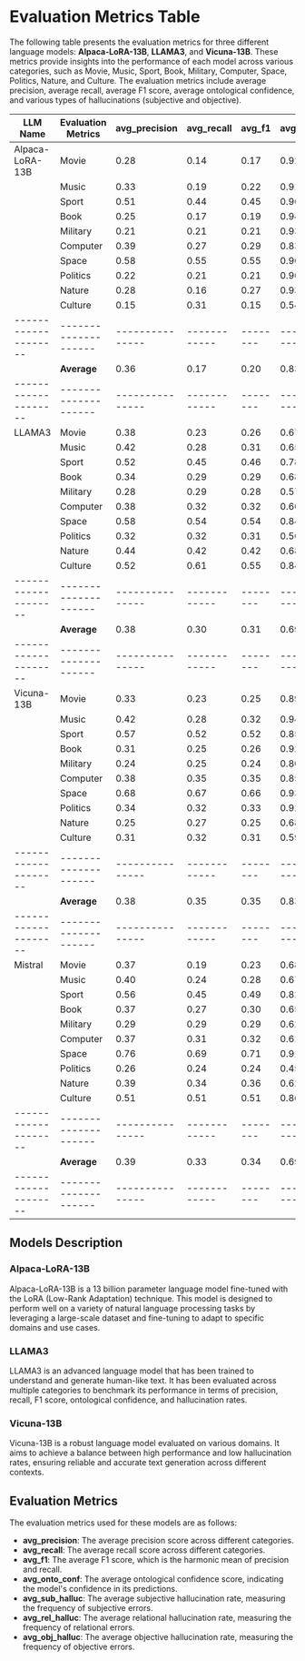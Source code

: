 # Evaluation Metrics Table

The following table presents the evaluation metrics for three different language models: **Alpaca-LoRA-13B**, **LLAMA3**, and **Vicuna-13B**. These metrics provide insights into the performance of each model across various categories, such as Movie, Music, Sport, Book, Military, Computer, Space, Politics, Nature, and Culture. The evaluation metrics include average precision, average recall, average F1 score, average ontological confidence, and various types of hallucinations (subjective and objective).


| LLM Name           | Evaluation Metrics | avg_precision | avg_recall | avg_f1 | avg_onto_conf | avg_sub_halluc | avg_rel_halluc | avg_obj_halluc |
|--------------------|--------------------|---------------|------------|--------|---------------|----------------|----------------|----------------|
| Alpaca-LoRA-13B    | Movie              | 0.28          | 0.14       | 0.17   | 0.92          | 0.25           | 0.08           | 0.24           |
|                    | Music              | 0.33          | 0.19       | 0.22   | 0.91          | 0.18           | 0.09           | 0.24           |
|                    | Sport              | 0.51          | 0.44       | 0.45   | 0.96          | 0.18           | 0.04           | 0.11           |
|                    | Book               | 0.25          | 0.17       | 0.19   | 0.94          | 0.17           | 0.06           | 0.19           |
|                    | Military           | 0.21          | 0.21       | 0.21   | 0.93          | 0.21           | 0.07           | 0.26           |
|                    | Computer           | 0.39          | 0.27       | 0.29   | 0.83          | 0.17           | 0.17           | 0.13           |
|                    | Space              | 0.58          | 0.55       | 0.55   | 0.90          | 0.14           | 0.10           | 0.10           |
|                    | Politics           | 0.22          | 0.21       | 0.21   | 0.90          | 0.19           | 0.10           | 0.15           |
|                    | Nature             | 0.28          | 0.16       | 0.27   | 0.93          | 0.22           | 0.07           | 0.20           |
|                    | Culture            | 0.15          | 0.31       | 0.15   | 0.54          | 0.16           | 0.46           | 0.14           |
|--------------------|--------------------|---------------|------------|--------|--------------|-----------------|----------------|---------------|
|                    | **Average**        | 0.36          | 0.17       | 0.20   | 0.83         | 0.07            | 0.17           | 0.23          |
|--------------------|--------------------|---------------|------------|--------|---------------|-----------------|----------------|----------------|
| LLAMA3             | Movie              | 0.38          | 0.23       | 0.26   | 0.67          | 0.27           | 0.33           | 0.20           |
|                    | Music              | 0.42          | 0.28       | 0.31   | 0.65          | 0.14           | 0.35           | 0.23           |
|                    | Sport              | 0.52          | 0.45       | 0.46   | 0.78          | 0.16           | 0.22           | 0.16           |
|                    | Book               | 0.34          | 0.29       | 0.29   | 0.68          | 0.13           | 0.32           | 0.23           |
|                    | Military           | 0.28          | 0.29       | 0.28   | 0.57          | 0.15           | 0.43           | 0.22           |
|                    | Computer           | 0.38          | 0.32       | 0.32   | 0.66          | 0.17           | 0.34           | 0.13           |
|                    | Space              | 0.58          | 0.54       | 0.54   | 0.84          | 0.17           | 0.16           | 0.10           |
|                    | Politics           | 0.32          | 0.32       | 0.31   | 0.56          | 0.14           | 0.44           | 0.14           |
|                    | Nature             | 0.44          | 0.42       | 0.42   | 0.68          | 0.17           | 0.32           | 0.14           |
|                    | Culture            | 0.52          | 0.61       | 0.55   | 0.84          | 0.18           | 0.16           | 0.42           |
|--------------------|--------------------|---------------|------------|--------|---------------|-----------------|----------------|----------------|
|                    | **Average**        | 0.38          | 0.30       | 0.31   | 0.69          | 0.18           | 0.30           | 0.22           | 
|--------------------|--------------------|---------------|------------|--------|--------------|-----------------|----------------|---------------|
| Vicuna-13B         | Movie              | 0.33          | 0.23       | 0.25   | 0.89          | 0.26           | 0.11           | 0.26           |
|                    | Music              | 0.42          | 0.28       | 0.32   | 0.94          | 0.16           | 0.06           | 0.22           |
|                    | Sport              | 0.57          | 0.52       | 0.52   | 0.85          | 0.22           | 0.15           | 0.13           |
|                    | Book               | 0.31          | 0.25       | 0.26   | 0.92          | 0.16           | 0.08           | 0.23           |
|                    | Military           | 0.24          | 0.25       | 0.24   | 0.80          | 0.19           | 0.20           | 0.26           |
|                    | Computer           | 0.38          | 0.35       | 0.35   | 0.85          | 0.15           | 0.15           | 0.11           |
|                    | Space              | 0.68          | 0.67       | 0.66   | 0.93          | 0.15           | 0.07           | 0.08           |
|                    | Politics           | 0.34          | 0.32       | 0.33   | 0.92          | 0.17           | 0.08           | 0.15           |
|                    | Nature             | 0.25          | 0.27       | 0.25   | 0.68          | 0.10           | 0.04           | 0.14           |
|                    | Culture            | 0.31          | 0.32       | 0.31   | 0.59          | 0.15           | 0.39           | 0.12           |
|--------------------|--------------------|---------------|------------|--------|--------------|-----------------|----------------|---------------|
|                    | **Average**        | 0.38          | 0.35       | 0.35   | 0.83          | 0.17            | 0.13           | 0.17          |
|--------------------|--------------------|---------------|------------|--------|--------------|-----------------|----------------|---------------|
| Mistral            | Movie              | 0.37          | 0.19       | 0.23   | 0.68           | 0.24           | 0.32           | 0.14           |
|                    | Music              | 0.40          | 0.24       | 0.28   | 0.67           | 0.13           | 0.33           | 0.14           |
|                    | Sport              | 0.56          | 0.45       | 0.49   | 0.82           | 0.14           | 0.18           | 0.11           |
|                    | Book               | 0.37          | 0.27       | 0.30   | 0.65           | 0.09           | 0.35           | 0.16           |
|                    | Military           | 0.29          | 0.29       | 0.29   | 0.62           | 0.07           | 0.38           | 0.15           |
|                    | Computer           | 0.37          | 0.31       | 0.32   | 0.61           | 0.09           | 0.39           | 0.09           |
|                    | Space              | 0.76          | 0.69       | 0.71   | 0.91           | 0.12           | 0.09           | 0.04           |
|                    | Politics           | 0.26          | 0.24       | 0.24   | 0.45           | 0.11           | 0.55           | 0.11           |
|                    | Nature             | 0.39          | 0.34       | 0.36   | 0.62           | 0.13           | 0.38           | 0.12           |
|                    | Culture            | 0.51          | 0.51       | 0.51   | 0.86           | 0.12           | 0.14           | 0.35           |
|--------------------|--------------------|---------------|------------|--------|----------------|----------------|----------------|----------------|
|                    | **Average**        | 0.39          | 0.33       | 0.34   | 0.69           | 0.11           | 0.27           | 0.17           |
|--------------------|--------------------|---------------|------------|--------|----------------|----------------|----------------|----------------|
## Models Description

### Alpaca-LoRA-13B
Alpaca-LoRA-13B is a 13 billion parameter language model fine-tuned with the LoRA (Low-Rank Adaptation) technique. This model is designed to perform well on a variety of natural language processing tasks by leveraging a large-scale dataset and fine-tuning to adapt to specific domains and use cases.

### LLAMA3
LLAMA3 is an advanced language model that has been trained to understand and generate human-like text. It has been evaluated across multiple categories to benchmark its performance in terms of precision, recall, F1 score, ontological confidence, and hallucination rates.

### Vicuna-13B
Vicuna-13B is a robust language model evaluated on various domains. It aims to achieve a balance between high performance and low hallucination rates, ensuring reliable and accurate text generation across different contexts.

## Evaluation Metrics
The evaluation metrics used for these models are as follows:
- **avg_precision**: The average precision score across different categories.
- **avg_recall**: The average recall score across different categories.
- **avg_f1**: The average F1 score, which is the harmonic mean of precision and recall.
- **avg_onto_conf**: The average ontological confidence score, indicating the model's confidence in its predictions.
- **avg_sub_halluc**: The average subjective hallucination rate, measuring the frequency of subjective errors.
- **avg_rel_halluc**: The average relational hallucination rate, measuring the frequency of relational errors.
- **avg_obj_halluc**: The average objective hallucination rate, measuring the frequency of objective errors.
